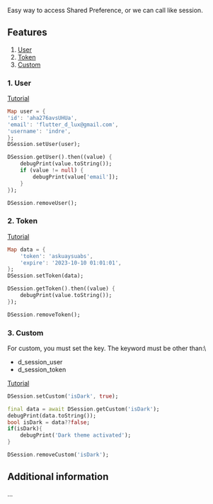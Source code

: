 Easy way to access Shared Preference, or we can call like session.

## Features

1. [User](#1-user)
2. [Token](#2-token)
3. [Custom](#3-custom)

### 1. User

[Tutorial]()

```dart
Map user = {
'id': 'aha276avsUHUa',
'email': 'flutter_d_lux@gmail.com',
'username': 'indre',
};
DSession.setUser(user);

DSession.getUser().then((value) {
    debugPrint(value.toString());
    if (value != null) {
        debugPrint(value['email']);
    }
});

DSession.removeUser();
```

### 2. Token

[Tutorial]()

```dart
Map data = {
    'token': 'askuaysuabs',
    'expire': '2023-10-10 01:01:01',
};
DSession.setToken(data);

DSession.getToken().then((value) {
    debugPrint(value.toString());
});

DSession.removeToken();
```

### 3. Custom

For custom, you must set the key. The keyword must be other than:\

- d_session_user
- d_session_token

[Tutorial]()

```dart
DSession.setCustom('isDark', true);

final data = await DSession.getCustom('isDark');
debugPrint(data.toString());
bool isDark = data??false;
if(isDark){
    debugPrint('Dark theme activated');
}

DSession.removeCustom('isDark');
```

## Additional information

...
